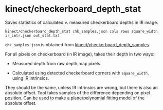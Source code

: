 # kinect/checkerboard\_depth\_stat

Saves statistics of calculated v. measured checkerboard depths in IR image.

    kinect/checkerboard_depth_stat chk_samples.json cols rows square_width ir_intr.json out_stat.txt

`chk_samples.json` is obtained from [kinect/checkerboard\_depth\_samples](tools/kinect/checkerboard_depth_samples.html).

For all pixels on checkerboard (in IR image), takes their depth in two ways:

- Measured depth from raw depth map pixels.

- Calculated using detected checkerboard corners with `square_width`, using IR intrinsics.

They should be the same, unless IR intrinsics are wrong, but there is also an absolute offset. Tool takes samples of the difference depending on pixel position.
Can be used to make a plane/polynomial fitting model of the absolute offset.
